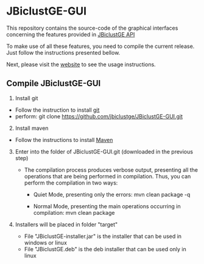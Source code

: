 # JBiclustGE-GUI

This repository contains the source-code of the graphical interfaces concerning the features provided in [JBiclustGE API](https://github.com/jbiclustge/JBiclustGE)

To make use of all these features, you need to compile the current release. Just follow the instructions presented bellow. 

Next, please visit the [website](https://jbiclustge.github.io) to see the usage instructions.

## Compile JBiclustGE-GUI
1. Install git 
  - Follow the instruction to install [git](https://git-scm.com/book/en/v2/Getting-Started-Installing-Git) 
  - perform: git clone https://github.com/jbiclustge/JBiclustGE-GUI.git

2. Install maven
  - Follow the instructions to install [Maven](https://maven.apache.org/install.html)

3. Enter into the folder of JBiclustGE-GUI.git (downloaded in the previous step)
   - The compilation process produces verbose output, presenting all the operations that are being performed in compilation. Thus, you can perform the compilation in two ways:
      - Quiet Mode, presenting only the errors:
           mvn clean package -q 
           
      - Normal Mode, presenting the main operations occurring in compilation:
           mvn clean package      

3. Installers will be placed in folder "target"
    - File "JBiclustGE-installer.jar" is the installer that can be used in windows or linux
    - File "JBiclustGE.deb" is the deb installer that can be used only in linux


